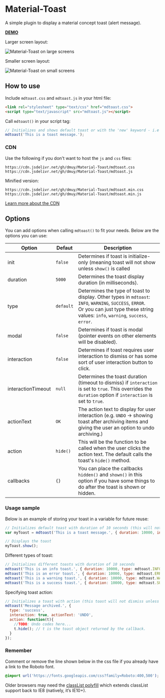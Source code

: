 # Material-Toast
A simple plugin to display a material concept toast (alert message).

**[DEMO](https://dmuy.github.io/mdtoast/)**

Larger screen layout:

![Material-Toast on large screens](https://lh3.googleusercontent.com/ctcUblNkRT8tiMPeXLqqaL3aVacFg6OhVZDPOAPKZQ_M-MwsGHe8rdX0wfIG0p2RcwHQO14dX2RaoRaxhQgPStfRUs21kLOcmm3XIdsXQWbsJVIB1oHtI8PcffOLsa9tyaTMtw5owTtbV4Vyi3xyRCWE5sdjDmeoH16Accq2vuiK9H7JSV7WYikx-o2mDIGdgDjGq0YflthktNYuZEf_DUvhXs6jeeGpY1dRgV9lA2gzoY_uoUJUBH1dZVlHy7Upeilhe5BFS9642grsJHoNTJWPeC0hz5tovteDMs1OeSBiKEFz2-LDmdxIaJFGe4Ch0l2fKJHBXp1h7QS-bKF9mVhEbspFi0yTVwvihmzR2r183_j6IdofaeGsJMMFGETnmfv7E9SEbZBSL1RebqWRjpa2FF7IE-waHG3i1WGoeCc7XQfcQDLCZGWR9s1KS4KpzBVvPYOgGAvrR5Xxmf2tNmBLYE104WPFtNJSagN3AXx-jWgG1lRyAeVJNdhfOHXkIcKpljrSQuFyuUnlGSdSryN5by3IBardlQDa4cXNV5ixabB7Ktef131kCaMbmPJJ7zITGbH4XeTqRVD4jbkJBUxk8DCvn5HYSvmpECCCTzmSrinqwMHm7XEHKPKTFfOw_mNwDWXZPblBXuKr-F-PshWm=w759-h404-no "Material-Toast large screen layout")

Smaller screen layout:

![Material-Toast on small screens](https://lh3.googleusercontent.com/ghIKExtruFQJg67WEp_4Npj_S0Lc7vu_FrHUrMfJrOgLY8CApc7yGMB_8583BlFC9_FscysR6a99ZbiU-fZOB08j6xvffhk8ja21ZE_5JKYn9WAwT4R__An59S4QonjISzWyUahpZrTiPdQWBToTQ26qbjiLLRwl4tAsdxGNCF0s4pvWVMgIpXlIT87BdbsEYPFfgcvb6HOLZVy526J5Mvd1ARjeRv3g7mVYwEp4hGWSihTIo-kYogW4h7JINnKSSrv9L43cUQiau9LhsIDpFDHnW1A6Gy5FI7iN-GVi3nilmAb18Zw4gb6To4YJcj5SeZDAEGWKfGHp7M9Gv4dTqbKl0uKXBjmCk997sgoWtU2ximnIIIXNNa-otXfauZ9k7ogXJVtA5i3ciSULBZoQOw6vWkEcoJ7BNp_yEwKuJ0f9ffkM3MfiF_7e6z7LJkSOgzpGzyyVCyptffFNSHs2pUPlU7KX7SaPXhGuqcUSNbWqTTKlPHXbFt6nigetER_bT8DD-e7ZsHfFuWnFWLyWLi0NjGCPxeHZG3f-Tch6ayk4QuCvoEHhw9bVOu-p8PjQ5PsJmGBeEkfPC6TjOLGNBfcTV0nuK3wge8s4M72Dls_HpRGpw9WrYo0ukbqmeZz805iv40dI_qJGtRId26eaExSE=w232-h404-no "Material-Toast smaller screen layout")


## How to use
Include `mdtoast.css` and `mdtoast.js` in your html file:
```html
<link rel="stylesheet" type="text/css" href="mdtoast.css">
<script type="text/javascript" src="mdtoast.js"></script>
```

Call `mdtoast()` in your script tag:
```javascript
// Initializes and shows default toast or with the 'new' keyword - i.e new mdtoast(...)
mdtoast('This is a toast message.');
```

### CDN
Use the following if you don't want to host the `js` and `css` files:
```
https://cdn.jsdelivr.net/gh/dmuy/Material-Toast/mdtoast.css
https://cdn.jsdelivr.net/gh/dmuy/Material-Toast/mdtoast.js
```
Minified version:
```
https://cdn.jsdelivr.net/gh/dmuy/Material-Toast/mdtoast.min.css
https://cdn.jsdelivr.net/gh/dmuy/Material-Toast/mdtoast.min.js
```

[Learn more about the CDN](https://www.jsdelivr.com/features#gh)

## Options
You can add options when calling `mdtoast()` to fit your needs. Below are the options you can use:

| Option      | Defaut       | Description  |
| ----------- |--------------|--------------|
| init        | `false`      | Determines if toast is initialize-only (meaning toast will not show unless `show()` is called |
| duration    | `5000`       | Determines the toast display duration (in milliseconds). |
| type        | `default`    | Determines the type of toast to display. Other types in `mdtoast`: `INFO`, `WARNING`, `SUCCESS`, `ERROR`. <br> Or you can just type these string values: `info`, `warning`, `success`, `error`. |
| modal       | `false`      | Determines if toast is modal (pointer events on other elements will be disabled). |
| interaction | `false`      | Determines if toast requires user interaction to dismiss or has some sort of user interaction button to click. |
| interactionTimeout | `null` | Determines the toast duration (timeout to dismiss) if `interaction` is set to `true`. This overrides the `duration` option if `interaction` is set to `true`. |
| actionText  | `OK`         | The action text to display for user interaction (e.g. `UNDO` -> showing toast after archiving items and giving the user an option to undo archiving.) |
| action      | `hide()`     | This will be the function to be called when the user clicks the action text. The default calls the toast's `hide()` method. |
| callbacks   | `{}`         | You can place the callbacks `hidden()` and `shown()` in this option if you have some things to do after the toast is shown or hidden. |

### Usage sample
Below is an example of storing your toast in a variable for future reuse:
```javascript
// Initializes default toast with duration of 10 seconds (this will not show the toast since init is set to true)
var myToast = mdtoast('This is a toast message.', { duration: 10000, init: true }); 

// Displays the toast
myToast.show();
```

Different types of toast:
```javascript
// Initializes different toasts with duration of 10 seconds
mdtoast('This is an info toast.', { duration: 10000, type: mdtoast.INFO });      // or type: 'info'
mdtoast('This is an error toast.', { duration: 10000, type: mdtoast.ERROR });    // or type: 'error'
mdtoast('This is a warning toast.', { duration: 10000, type: mdtoast.WARNING }); // or type: 'warning'
mdtoast('This is a success toast.', { duration: 10000, type: mdtoast.SUCCESS }); // or type: 'success'
```

Specifying toast action:
```javascript
// Initializes a toast with action (this toast will not dismiss unless 'interactionTimeout' is specified)
mdtoast('Message archived.', {
  type: 'success', 
  interaction: true, actionText: 'UNDO', 
  action: function(t){
    //TODO: Undo codes here...
    t.hide(); // t is the toast object returned by the callback.
  }
});
```

### Remember
Comment or remove the line shown below in the css file if you already have a link to the Roboto font.
```css
@import url('https://fonts.googleapis.com/css?family=Roboto:400,500');
```

Older browsers may need the [classList polyfill](https://developer.mozilla.org/en-US/docs/Web/API/Element/classList) which extends classList support back to IE8 (natively, it’s IE10+).

